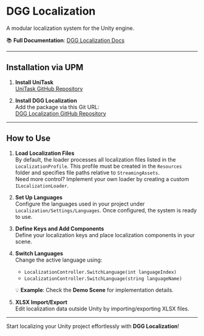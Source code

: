 # DGG Localization

A modular localization system for the Unity engine.

📚 **Full Documentation**: [DGG Localization Docs](https://dark-dgg.gitbook.io/dgg-localization)

---

## Installation via UPM

1. **Install UniTask**  
   [UniTask GitHub Repository](https://github.com/Cysharp/UniTask?ysclid=lulo5ve1dr734166736736#upm-package)

2. **Install DGG Localization**  
   Add the package via this Git URL:  
   [DGG Localization GitHub Repository](https://github.com/DaniilDGG/DGG-Localization.git)

---

## How to Use

1. **Load Localization Files**  
   By default, the loader processes all localization files listed in the `LocalizationProfile`. This profile must be created in the `Resources` folder and specifies file paths relative to `StreamingAssets`.  
   Need more control? Implement your own loader by creating a custom `ILocalizationLoader`.

2. **Set Up Languages**  
   Configure the languages used in your project under `Localization/Settings/Languages`. Once configured, the system is ready to use.

3. **Define Keys and Add Components**  
   Define your localization keys and place localization components in your scene.

4. **Switch Languages**  
   Change the active language using:  
   - `LocalizationController.SwitchLanguage(int languageIndex)`  
   - `LocalizationController.SwitchLanguage(string languageName)`  

   💡 **Example**: Check the **Demo Scene** for implementation details.

5. **XLSX Import/Export**  
   Edit localization data outside Unity by importing/exporting XLSX files.

---

Start localizing your Unity project effortlessly with **DGG Localization**!
